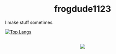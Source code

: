 <h1 align="center">frogdude1123</h1>
I make stuff sometimes.

[![Top Langs](https://github-readme-stats.vercel.app/api/top-langs/?username=frog1123&layout=compact)](https://github.com/anuraghazra/github-readme-stats)
<br/>
<br/>
<div align="center">
    <a href="https://www.youtube.com/channel/UCNTeMcd7BDOuNrVf1yRGZlA">
        <img src="https://img.shields.io/badge/YouTube-red?style=for-the-badge&logo=youtube&logoColor=white"/>
    </a>
</div>
